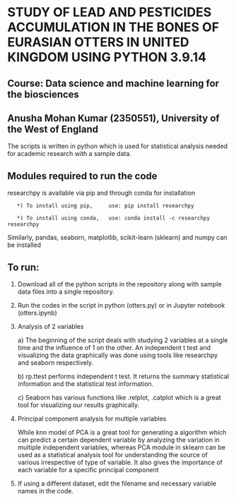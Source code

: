 # STUDY OF LEAD AND PESTICIDES ACCUMULATION IN THE BONES OF EURASIAN OTTERS IN UNITED KINGDOM USING PYTHON 3.9.14 #
## Course: Data science and machine learning for the biosciences
## Anusha Mohan Kumar (2350551), University of the West of England


The scripts is written in python which is used for statistical analysis needed for academic research with a sample data.

## Modules required to run the code ##

researchpy is available via pip and through conda for installation

       *) To install using pip,     use: pip install researchpy
       
       *) To install using conda,   use: conda install -c researchpy researchpy
       
Similarly, pandas, seaborn, matplotlib, scikit-learn (sklearn) and numpy can be installed

## To run: 
1. Download all of the python scripts in the repository along with sample data files into a single repository. 

2. Run the codes in the script in python (otters.py) or in Jupyter notebook (otters.ipynb)

3. Analysis of 2 variables 

      a) The beginning of the script deals with studying 2 variables at a single time and the influence of 1 on the other. An independent t test and visualizing the data graphically was done using tools like researchpy and seaborn respectively. 
      
      b) rp.ttest performs independent t test. It returns the summary statistical information and the statistical test information. 
      
      c) Seaborn has various functions like .relplot, .catplot which is a great tool for visualizing our results graphically.
      
4. Principal component analysis for multiple variables

   While knn model of PCA is a great tool for generating a algorithm which can predict a certain dependent variable by analyzing the variation in multiple independent variables,   whereas PCA module in sklearn can be used as a statistical analysis tool for understanding the source of various irrespective of type of variable. It also gives the importance of each variable for a specific principal component
   
5. If using a different dataset, edit the filename and necessary variable names in the code. 













 































 






 















